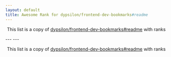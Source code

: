 ```yaml
---
layout: default
title: Awesome Rank for dypsilon/frontend-dev-bookmarks#readme
---
```


<p align="center">
	This list is a copy of <a href="https://github.com/dypsilon/frontend-dev-bookmarks#readme">dypsilon/frontend-dev-bookmarks#readme</a> with ranks
</p>
---
---
<p align="center">
	This list is a copy of <a href="https://github.com/dypsilon/frontend-dev-bookmarks#readme">dypsilon/frontend-dev-bookmarks#readme</a> with ranks
</p>
